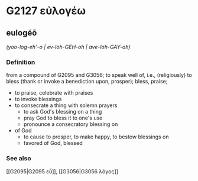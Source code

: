 # G2127 εὐλογέω

## eulogéō

_(yoo-log-eh'-o | ev-loh-GEH-oh | ave-loh-GAY-oh)_

### Definition

from a compound of G2095 and G3056; to speak well of, i.e., (religiously) to bless (thank or invoke a benediction upon, prosper); bless, praise; 

- to praise, celebrate with praises
- to invoke blessings
- to consecrate a thing with solemn prayers
  - to ask God's blessing on a thing
  - pray God to bless it to one's use
  - pronounce a consecratory blessing on
- of God
  - to cause to prosper, to make happy, to bestow blessings on
  - favored of God, blessed

### See also

[[G2095|G2095 εὖ]], [[G3056|G3056 λόγος]]
